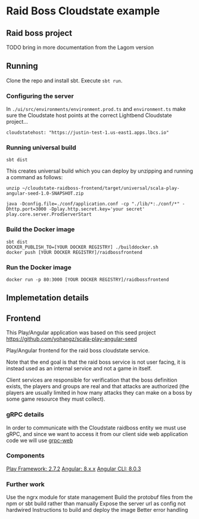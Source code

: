 # Raid Boss Cloudstate example

## Raid boss project

TODO bring in more documentation from the Lagom version

## Running

Clone the repo and install sbt.
Execute `sbt run`.

### Configuring the server

In `./ui/src/environments/environment.prod.ts` and `environment.ts` make sure the Cloudstate host points at the correct Lightbend Cloudstate project...

`cloudstatehost: "https://justin-test-1.us-east1.apps.lbcs.io"`

### Running universal build

```
sbt dist
```

This creates universal build which you can deploy by unzipping and running a command as follows:

```
unzip ~/cloudstate-raidboss-frontend/target/universal/scala-play-angular-seed-1.0-SNAPSHOT.zip

java -Dconfig.file=./conf/application.conf -cp "./lib/*:./conf/*" -Dhttp.port=3000 -Dplay.http.secret.key='your secret' play.core.server.ProdServerStart
```

### Build the Docker image

```
sbt dist
DOCKER_PUBLISH_TO=[YOUR DOCKER REGISTRY] ./builddocker.sh
docker push [YOUR DOCKER REGISTRY]/raidbossfrontend
```

### Run the Docker image

`docker run -p 80:3000 [YOUR DOCKER REGISTRY]/raidbossfrontend`

## Implemetation details

## Frontend

This Play/Angular application was based on this seed project https://github.com/yohangz/scala-play-angular-seed

Play/Angular frontend for the raid boss cloudstate service.

Note that the end goal is that the raid boss service is not user facing, it is instead used as an internal service and not a game in itself.

Client services are responsible for verification that the boss definition exists, the players and groups are real and that attacks are authorized (the players are usually limited in how many attacks they can make on a boss by some game resource they must collect).

### gRPC details

In order to communicate with the Cloudstate raidboss entity we must use gRPC, and since we want to access it from our client side web application code we will use [grpc-web](https://github.com/grpc/grpc-web)

### Components

[Play Framework: 2.7.2](https://www.playframework.com/documentation/2.7.x/Home)
[Angular: 8.x.x](https://angular.io/)
[Angular CLI: 8.0.3](https://cli.angular.io/)

### Further work

Use the ngrx module for state management
Build the protobuf files from the npm or sbt build rather than manually
Expose the server url as config not hardwired
Instructions to build and deploy the image
Better error handling
